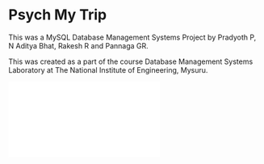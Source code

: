 # Psych My Trip

This was a MySQL Database Management Systems Project by Pradyoth P, N Aditya Bhat, Rakesh R and Pannaga GR.

This was created as a part of the course Database Management Systems Laboratory at The National Institute of Engineering, Mysuru.

<embed src="PSYCH MY TRIP_Presentation.pdf" type="application/pdf">

